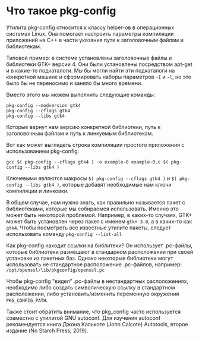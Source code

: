 # Что такое pkg-config

Утилита pkg-config относится к классу helper-ов в операционных системах Linux. Она помогает настроить параметры компиляции приложений на С++ в части указания пути к заголовочным файлам и библиотекам.

Типовой пример: в системе установлены заголовочные файлы и библиотеки GTK+ версии 4. Они были установлены посредством apt-get и в какие-то подкаталоги. Мы бы могли найти эти подкаталоги на конкретной машине и сформировать наборы параметров `-I` и `-l`, но это было бы не переносимо и заняло бы много времени.

Вместо этого мы можем выполнить следующие команды:

```shell
pkg-config --modversion gtk4
pkg-config --cflags gtk4
pkg-config --libs gtk4
```

Которые вернут нам версию конкретной библиотеки, путь к заголовочным файлам и путь к линкуемым библиотекам.

Вот как может выглядеть строка компиляции простого приложения с использованием pkg-config:

```shell
gcc $( pkg-config --cflags gtk4 ) -o example-0 example-0.c $( pkg-config --libs gtk4 )
```

Ключевыми являются макросы `$( pkg-config --cflags gtk4 )` и `$( pkg-config --libs gtk4 )`, которые добавят необходимые нам ключи компиляции и линковки.

В общем случае, нам нужно знать, как правильно называется пакет с библиотеками, которые мы собираемся использовать. Именно это может быть некоторой проблемой. Например, в каких-то случаях, GTK+ может быть установлен через пакет с именем `gtk+-3.0`, а в каких-то как `gtk4`. Чтобы посмотреть все известные утилите пакеты, следует использовать команду `pkg-config --list-all`

Как pkg-config находит ссылки на библитеки? Он использует .pc-файлы, которые библиотеки размещают в стандарном расположении при своей установке из пакетных баз. Однако некоторые библиотеки могут использовать не стандартное расположение .pc-файлов, например: `/opt/openssl/lib/pkgconfig/openssl.pc`

Чтобы pkg-config "видел" .pc-файлы в нестандартных расположениях, необходимо либо создать символическую ссылку в стандартном расположении, либо установить/изменить переменную окружения `PKG_CONFIG_PATH`.

Также стоит обратить внимание, что pkg_config часто используется совместно с утилитой GNU autoconf. Для изучения autoconf рекомендуется книга Джона Калькоте (John Calcote) Autotools, второе издание (No Starch Press, 2019).
